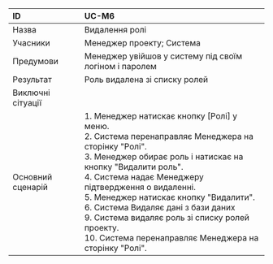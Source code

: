 | ID  | UC-M6  |
|:---|:---|
|Назва   | Видалення ролі |
|Учасники   | Менеджер проекту; Система |
|Предумови  | Менеджер увійшов у систему під своїм логіном і паролем |
|Результат| Роль видалена зі списку ролей |
|Виключні сітуації||
|Основний сценарій|1. Менеджер натискає кнопку [Ролі] у меню. <br>2. Система перенаправляє Менеджера на сторінку "Ролі". <br>3. Менеджер обирає роль і натискає на кнопку "Видалити роль".<br> 4. Система надає Менеджеру підтвердження о видаленні. <br>5. Менеджер натискає кнопку "Видалити". <br> 6. Система Видаляє дані з бази даних <br>9. Система видаляє роль зі списку ролей проекту. <br>10. Система перенаправляє Менеджера на сторінку "Ролі".
